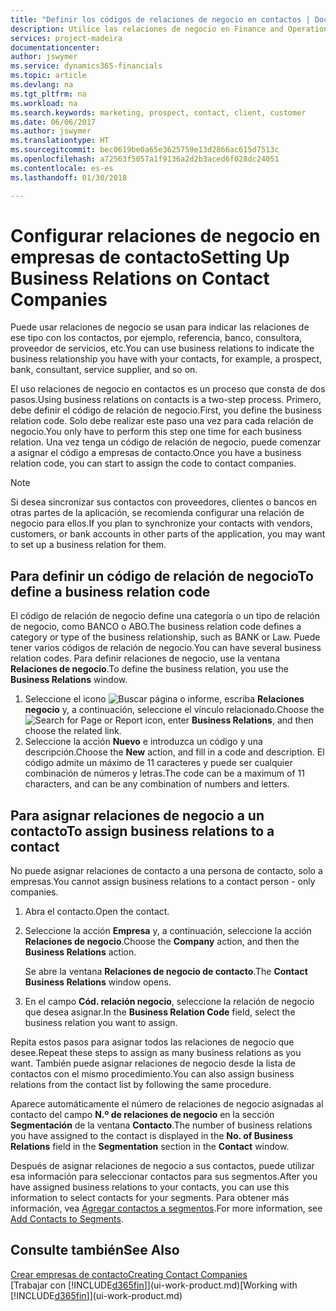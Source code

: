 ```yaml
---
title: "Definir los códigos de relaciones de negocio en contactos | Documentos de Microsoft"
description: Utilice las relaciones de negocio en Finance and Operations, Business edition como ayuda con el marketing y para indicar las relaciones de ese tipo con los clientes potenciales y los clientes, por ejemplo, un banco o un proveedor de servicios.
services: project-madeira
documentationcenter: 
author: jswymer
ms.service: dynamics365-financials
ms.topic: article
ms.devlang: na
ms.tgt_pltfrm: na
ms.workload: na
ms.search.keywords: marketing, prospect, contact, client, customer
ms.date: 06/06/2017
ms.author: jswymer
ms.translationtype: HT
ms.sourcegitcommit: bec0619be0a65e3625759e13d2866ac615d7513c
ms.openlocfilehash: a72563f5057a1f9136a2d2b3aced6f028dc24051
ms.contentlocale: es-es
ms.lasthandoff: 01/30/2018

---
```

# <a name="setting-up-business-relations-on-contact-companies"></a><span data-ttu-id="d55ee-103">Configurar relaciones de negocio en empresas de contacto</span><span class="sxs-lookup"><span data-stu-id="d55ee-103">Setting Up Business Relations on Contact Companies</span></span>
<span data-ttu-id="d55ee-104">Puede usar relaciones de negocio se usan para indicar las relaciones de ese tipo con los contactos, por ejemplo, referencia, banco, consultora, proveedor de servicios, etc.</span><span class="sxs-lookup"><span data-stu-id="d55ee-104">You can use business relations to indicate the business relationship you have with your contacts, for example, a prospect, bank, consultant, service supplier, and so on.</span></span>

<span data-ttu-id="d55ee-105">El uso relaciones de negocio en contactos es un proceso que consta de dos pasos.</span><span class="sxs-lookup"><span data-stu-id="d55ee-105">Using business relations on contacts is a two-step process.</span></span> <span data-ttu-id="d55ee-106">Primero, debe definir el código de relación de negocio.</span><span class="sxs-lookup"><span data-stu-id="d55ee-106">First, you define the business relation code.</span></span> <span data-ttu-id="d55ee-107">Solo debe realizar este paso una vez para cada relación de negocio.</span><span class="sxs-lookup"><span data-stu-id="d55ee-107">You only have to perform this step one time for each business relation.</span></span> <span data-ttu-id="d55ee-108">Una vez tenga un código de relación de negocio, puede comenzar a asignar el código a empresas de contacto.</span><span class="sxs-lookup"><span data-stu-id="d55ee-108">Once you have a business relation code, you can start to assign the code to contact companies.</span></span>

> [!NOTE]  
>   <span data-ttu-id="d55ee-109">Si desea sincronizar sus contactos con proveedores, clientes o bancos en otras partes de la aplicación, se recomienda configurar una relación de negocio para ellos.</span><span class="sxs-lookup"><span data-stu-id="d55ee-109">If you plan to synchronize your contacts with vendors, customers, or bank accounts in other parts of the application, you may want to set up a business relation for them.</span></span>

## <a name="to-define-a-business-relation-code"></a><span data-ttu-id="d55ee-110">Para definir un código de relación de negocio</span><span class="sxs-lookup"><span data-stu-id="d55ee-110">To define a business relation code</span></span>
<span data-ttu-id="d55ee-111">El código de relación de negocio define una categoría o un tipo de relación de negocio, como BANCO o ABO.</span><span class="sxs-lookup"><span data-stu-id="d55ee-111">The business relation code defines a category or type of the business relationship, such as BANK or Law.</span></span> <span data-ttu-id="d55ee-112">Puede tener varios códigos de relación de negocio.</span><span class="sxs-lookup"><span data-stu-id="d55ee-112">You can have several business relation codes.</span></span> <span data-ttu-id="d55ee-113">Para definir relaciones de negocio, use la ventana **Relaciones de negocio**.</span><span class="sxs-lookup"><span data-stu-id="d55ee-113">To define the business relation, you use the **Business Relations** window.</span></span>

1. <span data-ttu-id="d55ee-114">Seleccione el icono ![Buscar página o informe](media/ui-search/search_small.png "icono Buscar página o informe"), escriba **Relaciones negocio** y, a continuación, seleccione el vínculo relacionado.</span><span class="sxs-lookup"><span data-stu-id="d55ee-114">Choose the ![Search for Page or Report](media/ui-search/search_small.png "Search for Page or Report icon") icon, enter **Business Relations**, and then choose the related link.</span></span>
2. <span data-ttu-id="d55ee-115">Seleccione la acción **Nuevo** e introduzca un código y una descripción.</span><span class="sxs-lookup"><span data-stu-id="d55ee-115">Choose the **New** action, and fill in a code and description.</span></span> <span data-ttu-id="d55ee-116">El código admite un máximo de 11 caracteres y puede ser cualquier combinación de números y letras.</span><span class="sxs-lookup"><span data-stu-id="d55ee-116">The code can be a maximum of 11 characters, and can be any combination of numbers and letters.</span></span>

## <a name="AssignBusRelContact"></a> <span data-ttu-id="d55ee-117">Para asignar relaciones de negocio a un contacto</span><span class="sxs-lookup"><span data-stu-id="d55ee-117">To assign business relations to a contact</span></span>
<span data-ttu-id="d55ee-118">No puede asignar relaciones de contacto a una persona de contacto, solo a empresas.</span><span class="sxs-lookup"><span data-stu-id="d55ee-118">You cannot assign business relations to a contact person - only companies.</span></span>

1. <span data-ttu-id="d55ee-119">Abra el contacto.</span><span class="sxs-lookup"><span data-stu-id="d55ee-119">Open the contact.</span></span>
2. <span data-ttu-id="d55ee-120">Seleccione la acción **Empresa** y, a continuación, seleccione la acción **Relaciones de negocio**.</span><span class="sxs-lookup"><span data-stu-id="d55ee-120">Choose the **Company** action, and then the **Business Relations** action.</span></span>

    <span data-ttu-id="d55ee-121">Se abre la ventana **Relaciones de negocio de contacto**.</span><span class="sxs-lookup"><span data-stu-id="d55ee-121">The **Contact Business Relations** window opens.</span></span>
3. <span data-ttu-id="d55ee-122">En el campo **Cód. relación negocio**, seleccione la relación de negocio que desea asignar.</span><span class="sxs-lookup"><span data-stu-id="d55ee-122">In the **Business Relation Code** field, select the business relation you want to assign.</span></span>

<span data-ttu-id="d55ee-123">Repita estos pasos para asignar todos las relaciones de negocio que desee.</span><span class="sxs-lookup"><span data-stu-id="d55ee-123">Repeat these steps to assign as many business relations as you want.</span></span> <span data-ttu-id="d55ee-124">También puede asignar relaciones de negocio desde la lista de contactos con el mismo procedimiento.</span><span class="sxs-lookup"><span data-stu-id="d55ee-124">You can also assign business relations from the contact list by following the same procedure.</span></span>

<span data-ttu-id="d55ee-125">Aparece automáticamente el número de relaciones de negocio asignadas al contacto del campo **N.º de relaciones de negocio** en la sección **Segmentación** de la ventana **Contacto**.</span><span class="sxs-lookup"><span data-stu-id="d55ee-125">The number of business relations you have assigned to the contact is displayed in the **No. of Business Relations** field in the **Segmentation** section in the **Contact** window.</span></span>

<span data-ttu-id="d55ee-126">Después de asignar relaciones de negocio a sus contactos, puede utilizar esa información para seleccionar contactos para sus segmentos.</span><span class="sxs-lookup"><span data-stu-id="d55ee-126">After you have assigned business relations to your contacts, you can use this information to select contacts for your segments.</span></span> <span data-ttu-id="d55ee-127">Para obtener más información, vea [Agregar contactos a segmentos](marketing-add-contact-segment.md).</span><span class="sxs-lookup"><span data-stu-id="d55ee-127">For more information, see [Add Contacts to Segments](marketing-add-contact-segment.md).</span></span>

## <a name="see-also"></a><span data-ttu-id="d55ee-128">Consulte también</span><span class="sxs-lookup"><span data-stu-id="d55ee-128">See Also</span></span>
[<span data-ttu-id="d55ee-129">Crear empresas de contacto</span><span class="sxs-lookup"><span data-stu-id="d55ee-129">Creating Contact Companies</span></span>](marketing-create-contact-companies.md)  
<span data-ttu-id="d55ee-130">[Trabajar con [!INCLUDE[d365fin](includes/d365fin_md.md)]](ui-work-product.md)</span><span class="sxs-lookup"><span data-stu-id="d55ee-130">[Working with [!INCLUDE[d365fin](includes/d365fin_md.md)]](ui-work-product.md)</span></span>

